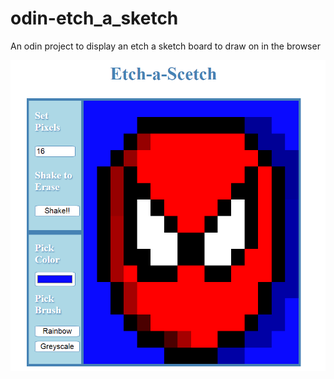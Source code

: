 # odin-etch_a_sketch

An odin project to display an etch a sketch board to draw on in the browser

![This is an image](sketchCapture.PNG)
